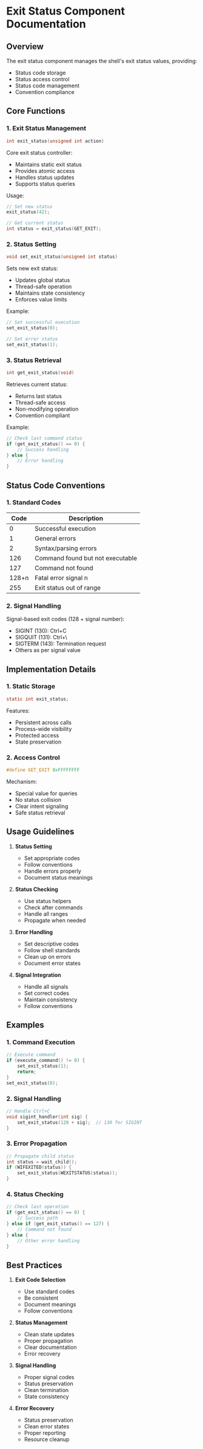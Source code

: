 # Exit Status Component Documentation

## Overview

The exit status component manages the shell's exit status values, providing:
- Status code storage
- Status access control
- Status code management
- Convention compliance

## Core Functions

### 1. Exit Status Management

```c
int exit_status(unsigned int action)
```

Core exit status controller:
- Maintains static exit status
- Provides atomic access
- Handles status updates
- Supports status queries

Usage:
```c
// Set new status
exit_status(42);

// Get current status
int status = exit_status(GET_EXIT);
```

### 2. Status Setting

```c
void set_exit_status(unsigned int status)
```

Sets new exit status:
- Updates global status
- Thread-safe operation
- Maintains state consistency
- Enforces value limits

Example:
```c
// Set successful execution
set_exit_status(0);

// Set error status
set_exit_status(1);
```

### 3. Status Retrieval

```c
int get_exit_status(void)
```

Retrieves current status:
- Returns last status
- Thread-safe access
- Non-modifying operation
- Convention compliant

Example:
```c
// Check last command status
if (get_exit_status() == 0) {
    // Success handling
} else {
    // Error handling
}
```

## Status Code Conventions

### 1. Standard Codes

| Code | Description |
|------|-------------|
| 0 | Successful execution |
| 1 | General errors |
| 2 | Syntax/parsing errors |
| 126 | Command found but not executable |
| 127 | Command not found |
| 128+n | Fatal error signal n |
| 255 | Exit status out of range |

### 2. Signal Handling

Signal-based exit codes (128 + signal number):
- SIGINT (130): Ctrl+C
- SIGQUIT (131): Ctrl+\\
- SIGTERM (143): Termination request
- Others as per signal value

## Implementation Details

### 1. Static Storage

```c
static int exit_status;
```

Features:
- Persistent across calls
- Process-wide visibility
- Protected access
- State preservation

### 2. Access Control

```c
#define GET_EXIT 0xFFFFFFFF
```

Mechanism:
- Special value for queries
- No status collision
- Clear intent signaling
- Safe status retrieval

## Usage Guidelines

1. **Status Setting**
   - Set appropriate codes
   - Follow conventions
   - Handle errors properly
   - Document status meanings

2. **Status Checking**
   - Use status helpers
   - Check after commands
   - Handle all ranges
   - Propagate when needed

3. **Error Handling**
   - Set descriptive codes
   - Follow shell standards
   - Clean up on errors
   - Document error states

4. **Signal Integration**
   - Handle all signals
   - Set correct codes
   - Maintain consistency
   - Follow conventions

## Examples

### 1. Command Execution

```c
// Execute command
if (execute_command() != 0) {
    set_exit_status(1);
    return;
}
set_exit_status(0);
```

### 2. Signal Handling

```c
// Handle Ctrl+C
void sigint_handler(int sig) {
    set_exit_status(128 + sig);  // 130 for SIGINT
}
```

### 3. Error Propagation

```c
// Propagate child status
int status = wait_child();
if (WIFEXITED(status)) {
    set_exit_status(WEXITSTATUS(status));
}
```

### 4. Status Checking

```c
// Check last operation
if (get_exit_status() == 0) {
    // Success path
} else if (get_exit_status() == 127) {
    // Command not found
} else {
    // Other error handling
}
```

## Best Practices

1. **Exit Code Selection**
   - Use standard codes
   - Be consistent
   - Document meanings
   - Follow conventions

2. **Status Management**
   - Clean state updates
   - Proper propagation
   - Clear documentation
   - Error recovery

3. **Signal Handling**
   - Proper signal codes
   - Status preservation
   - Clean termination
   - State consistency

4. **Error Recovery**
   - Status preservation
   - Clean error states
   - Proper reporting
   - Resource cleanup

